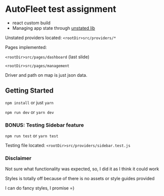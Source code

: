 # AutoFleet test assignment

- react custom build
- Managing app state through [unstated lib](https://github.com/jamiebuilds/unstated)

Unstated providers located: ```<rootDir>src/providers/*```

Pages implemented: 

```<rootDir>src/pages/dashboard``` (last slide)

```<rootDir>src/pages/management```


Driver and path on map is just json data.

## Getting Started
```npm install``` or just ```yarn```

```npm run dev``` or ```yarn dev```

### BONUS: Testing Sidebar feature
```npm run test``` or ```yarn test```

Testing file located: ```<rootDir>src/providers/sidebar.test.js```


### Disclaimer

Not sure what functionality was expected, so, I did it as I think it could work

Styles is totally off because of there is no assets or style guides provided

I can do fancy styles, I promise =)
